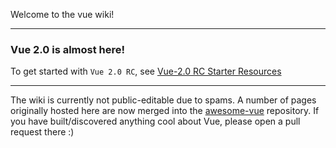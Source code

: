 Welcome to the vue wiki!


***
### Vue 2.0 is almost here! 

To get started with `Vue 2.0 RC`, see [Vue-2.0 RC Starter Resources](https://github.com/vuejs/vue/wiki/Vue-2.0-RC-Starter-Resources)

***

The wiki is currently not public-editable due to spams. A number of pages originally hosted here are now merged into the [awesome-vue](https://github.com/vuejs/awesome-vue) repository. If you have built/discovered anything cool about Vue, please open a pull request there :)